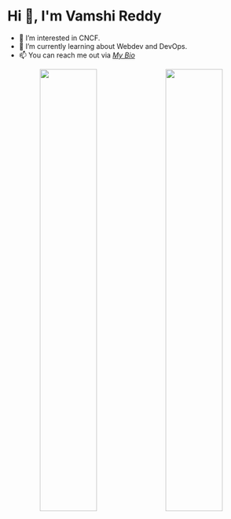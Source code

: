 # Hi 👋, I'm Vamshi Reddy
- 👀 I’m interested in CNCF.
- 🌱 I’m currently learning about Webdev and DevOps.
- 📫 You can reach me out via [*My Bio*](https://linktr.ee/vamshireddy02)

<!---
VamshiReddy02/VamshiReddy02 is a ✨ special ✨ repository because its `README.md` (this file) appears on your GitHub profile.
You can click the Preview link to take a look at your changes.
--->

<p align="center">
   <img width="48%" src="https://github-readme-stats.vercel.app/api?username=VamshiReddy02&show_icons=true&theme=tokyonight" />
   &ensp;
   <img width="48%" src="https://github-readme-streak-stats.herokuapp.com/?user=VamshiReddy02&theme=tokyonight" />
</p>
